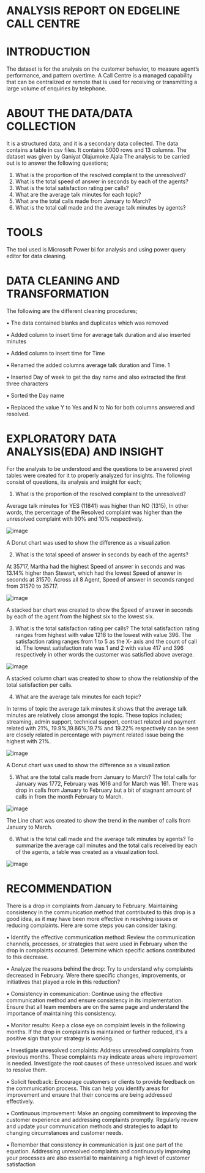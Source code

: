 # ANALYSIS REPORT ON EDGELINE CALL CENTRE

# INTRODUCTION

The dataset is for the analysis on the customer behavior, to measure agent’s performance, and pattern overtime. A Call Centre is a managed capability that can be centralized or remote that is used for receiving or transmitting a large volume of enquiries by telephone.

# ABOUT THE DATA/DATA COLLECTION

It is a structured data, and it is a secondary data collected. The data contains a table in csv files. It contains 5000 rows and 13 columns. The dataset was given by Ganiyat Olajumoke Ajala
The analysis to be carried out is to answer the following questions;
1.	What is the proportion of the resolved complaint to the unresolved?
2.	What is the total speed of answer in seconds by each of the agents?
3.	What is the total satisfaction rating per calls?
4.	What are the average talk minutes for each topic?
5.	What are the total calls made from January to March?
6.	What is the total call made and the average talk minutes by agents?

# TOOLS

The tool used is Microsoft Power bi for analysis and using power query editor for data cleaning.

# DATA CLEANING AND TRANSFORMATION

The following are the different cleaning procedures;

•	The data contained blanks and duplicates which was removed

•	Added column to insert time for average talk duration and also inserted minutes

•	Added column to insert time for Time

•	Renamed the added columns average talk duration and Time. 1

•	Inserted Day of week to get the day name and also extracted the first three characters

•	Sorted the Day name

•	Replaced the value Y to Yes and N to No for both columns answered and resolved.


# EXPLORATORY DATA ANALYSIS(EDA) AND INSIGHT

For the analysis to be understood and the questions to be answered pivot tables were created for it to properly analyzed for insights. The following consist of questions, its analysis and insight for each;

1.	What is the proportion of the resolved complaint to the unresolved?

Average talk minutes for YES (11841) was higher than NO (1315), In other words, the percentage of the Resolved complaint was higher than the unresolved complaint with 90% and 10% respectively.

  ![image](https://github.com/Deborah-Marizu/-Call-center-analysis/assets/147628427/58741635-51d3-4690-a55f-6b1c37f42a0e)

A Donut chart was used to show the difference as a visualization

2.	What is the total speed of answer in seconds by each of the agents?

At 35717, Martha had the highest Speed of answer in seconds and was 13.14% higher than Stewart, which had the lowest Speed of answer in seconds at 31570. Across all 8 Agent, Speed of answer in seconds ranged from 31570 to 35717.

 ![image](https://github.com/Deborah-Marizu/-Call-center-analysis/assets/147628427/8a424213-b03b-47b1-9ae3-18d81f102286)

A stacked bar chart was created to show the Speed of answer in seconds by each of the agent from the highest six to the lowest six.


3.	What is the total satisfaction rating per calls?
The total satisfaction rating ranges from highest with value 1218 to the lowest with value 396. The satisfaction rating ranges from 1 to 5 as the X- axis and the count of call id. The lowest satisfaction rate was 1 and 2 with value 417 and 396 respectively in other words the customer was satisfied above average.

   ![image](https://github.com/Deborah-Marizu/-Call-center-analysis/assets/147628427/a23bf6cb-3fe1-4d8a-b9df-825707ce54fb)
     

A stacked column chart was created to show to show the relationship of the total satisfaction per calls.

4.	What are the average talk minutes for each topic?

In terms of topic the average talk minutes it shows that the average talk minutes are relatively close amongst the topic. These topics includes; streaming, admin support, technical support, contract related and payment related with 21%, 19.9%,19.86%,19.7% and 19.22% respectively can be seen are closely related in percentage with payment related issue being the highest with 21%.

 ![image](https://github.com/Deborah-Marizu/-Call-center-analysis/assets/147628427/78ac8f4b-169a-4422-8e00-549c62b79605)

 A Donut chart was used to show the difference as a visualization


5.	What are the total calls made from January to March?
The total calls for January was 1772, February was 1616 and for March was 161. There was drop in calls from January to February but a bit of stagnant amount of calls in from the month February to March.

![image](https://github.com/Deborah-Marizu/-Call-center-analysis/assets/147628427/b10e51a3-cbda-4a48-88f9-7ecabf10ab09)

                                     
The Line chart was created to show the trend in the number of calls from January to March.

6.	What is the total call made and the average talk minutes by agents?
To summarize the average call minutes and the total calls received by each of the agents, a table was created as a visualization tool.

![image](https://github.com/Deborah-Marizu/-Call-center-analysis/assets/147628427/81e4e4bf-3bf5-4fe9-8a82-437eaf0b2341)

 

# RECOMMENDATION

There is a drop in complaints from January to February. Maintaining consistency in the communication method that contributed to this drop is a good idea, as it may have been more effective in resolving issues or reducing complaints. Here are some steps you can consider taking:

•	Identify the effective communication method: Review the communication channels, processes, or strategies that were used in February when the drop in complaints occurred. Determine which specific actions contributed to this decrease.

•	Analyze the reasons behind the drop: Try to understand why complaints decreased in February. Were there specific changes, improvements, or initiatives that played a role in this reduction?

•	Consistency in communication: Continue using the effective communication method and ensure consistency in its implementation. Ensure that all team members are on the same page and understand the importance of maintaining this consistency.

•	Monitor results: Keep a close eye on complaint levels in the following months. If the drop in complaints is maintained or further reduced, it's a positive sign that your strategy is working.

•	Investigate unresolved complaints: Address unresolved complaints from previous months. These complaints may indicate areas where improvement is needed. Investigate the root causes of these unresolved issues and work to resolve them.

•	Solicit feedback: Encourage customers or clients to provide feedback on the communication process. This can help you identify areas for improvement and ensure that their concerns are being addressed effectively.

•	Continuous improvement: Make an ongoing commitment to improving the customer experience and addressing complaints promptly. Regularly review and update your communication methods and strategies to adapt to changing circumstances and customer needs.

•	Remember that consistency in communication is just one part of the equation. Addressing unresolved complaints and continuously improving your processes are also essential to maintaining a high level of customer satisfaction

